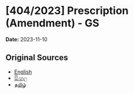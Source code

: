 # [404/2023] Prescription (Amendment) - GS

**Date:** 2023-11-10

## Original Sources

- [English](https://documents.gov.lk/view/bills/2023/11/404-2023_E.pdf)
- [සිංහල](https://documents.gov.lk/view/bills/2023/11/404-2023_S.pdf)
- [தமிழ்](https://documents.gov.lk/view/bills/2023/11/404-2023_T.pdf)
